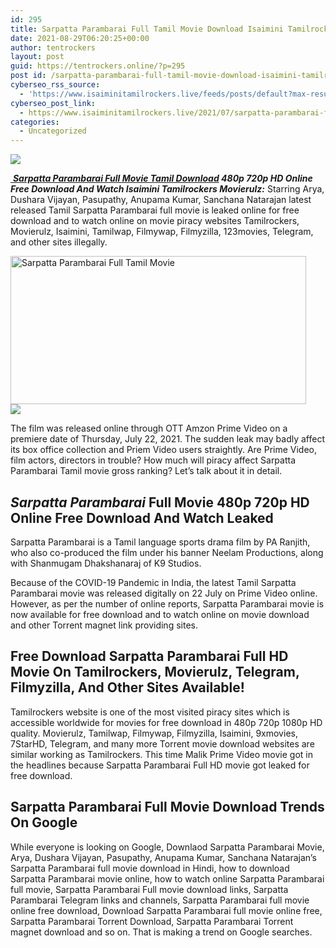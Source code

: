 ```yaml
---
id: 295
title: Sarpatta Parambarai Full Tamil Movie Download Isaimini Tamilrockers Movierulz
date: 2021-08-29T06:20:25+00:00
author: tentrockers
layout: post
guid: https://tentrockers.online/?p=295
post id: /sarpatta-parambarai-full-tamil-movie-download-isaimini-tamilrockers-movierulz/
cyberseo_rss_source:
  - 'https://www.isaiminitamilrockers.live/feeds/posts/default?max-results=150&start-index=1'
cyberseo_post_link:
  - https://www.isaiminitamilrockers.live/2021/07/sarpatta-parambarai-full-tamil-movie.html
categories:
  - Uncategorized
---
```

<div class="media_block">
  <img src="https://1.bp.blogspot.com/-eVtzQktsFVU/YPmEqcSutHI/AAAAAAAABEM/R0FBCjK84yU5k1jdqF-KzhE-AJWKvQ7mgCLcBGAsYHQ/s72-w473-h237-c/Sarpatta-paraumbarai-Movie-Download-KuttyMovies-1200x720.jpg" class="media_thumbnail" />
</div>

<meta content="&nbsp; Sarpatta Parambarai Full Movie Tamil Download 480p 720p HD Online Free Download And Watch Isaimini Tamilrockers Movierulz: &nbsp;Starring Arya..." name="twitter:description" />

  


<center>
</center>

[&nbsp;](https://www.tamilrockers.co.nz/sarpatta-parambarai-full-tamil-movie-tamilrockers-movierulz/)**_[Sarpatta Parambarai Full Movie Tamil Download](https://www.tamilrockers.co.nz/sarpatta-parambarai-full-tamil-movie-tamilrockers-movierulz/) 480p 720p HD Online Free Download And Watch Isaimini Tamilrockers Movierulz:_**&nbsp;Starring Arya, Dushara Vijayan, Pasupathy, Anupama Kumar, Sanchana Natarajan latest released Tamil Sarpatta Parambarai full movie is leaked online for free download and to watch online on movie piracy websites Tamilrockers, Movierulz, Isaimini, Tamilwap, Filmywap, Filmyzilla, 123movies, Telegram, and other sites illegally.

<div class="separator">
  <a href="https://1.bp.blogspot.com/-eVtzQktsFVU/YPmEqcSutHI/AAAAAAAABEM/R0FBCjK84yU5k1jdqF-KzhE-AJWKvQ7mgCLcBGAsYHQ/s1200/Sarpatta-paraumbarai-Movie-Download-KuttyMovies-1200x720.jpg"><img loading="lazy" alt="Sarpatta Parambarai Full Tamil Movie" border="0" data-original-height="720" data-original-width="1200" height="237" src="https://1.bp.blogspot.com/-eVtzQktsFVU/YPmEqcSutHI/AAAAAAAABEM/R0FBCjK84yU5k1jdqF-KzhE-AJWKvQ7mgCLcBGAsYHQ/w473-h237/Sarpatta-paraumbarai-Movie-Download-KuttyMovies-1200x720.jpg" width="473" /></a>
</div>



<div class="separator">
  <a href="https://techsambavangal.in/"><img border="0" data-original-height="250" data-original-width="300" src="https://1.bp.blogspot.com/-nfbzYVobUik/YMlpOerzdgI/AAAAAAAAA3Y/aAupsOUs_WMY6Lv7R1OtZhI6OqaRh-YAwCPcBGAYYCw/s0/e854879156f0849f3d27a89db88ed039.png" /></a>
</div>

The film was released online through OTT Amzon Prime Video on a premiere date of Thursday, July 22, 2021. The sudden leak may badly affect its box office collection and Priem Video users straightly. Are Prime Video, film actors, directors in trouble? How much will piracy affect Sarpatta Parambarai Tamil movie gross ranking? Let&#8217;s talk about it in detail.

## **_Sarpatta Parambarai_**&nbsp;Full Movie 480p 720p HD Online Free Download And Watch Leaked

Sarpatta Parambarai is a Tamil language sports drama film by PA Ranjith, who also co-produced the film under his banner Neelam Productions, along with Shanmugam Dhakshanaraj of K9 Studios.

Because of the COVID-19 Pandemic in India, the latest Tamil Sarpatta Parambarai movie was released digitally on 22 July on Prime Video online. However, as per the number of online reports, Sarpatta Parambarai movie is now available for free download and to watch online on movie download and other Torrent magnet link providing sites.

<div>
  <h2>
    Free Download Sarpatta Parambarai Full HD Movie On Tamilrockers, Movierulz, Telegram, Filmyzilla, And Other Sites Available!
  </h2>
  
  <p>
    Tamilrockers website is one of the most visited piracy sites which is accessible worldwide for movies for free download in 480p 720p 1080p HD quality. Movierulz, Tamilwap, Filmywap, Filmyzilla, Isaimini, 9xmovies, 7StarHD, Telegram, and many more Torrent movie download websites are similar working as Tamilrockers. This time Malik Prime Video movie got in the headlines because Sarpatta Parambarai Full HD movie got leaked for free download.
  </p>
  
  <h2>
    Sarpatta Parambarai Full Movie Download Trends On Google
  </h2>
  
  <p>
    While everyone is looking on Google, Downlaod Sarpatta Parambarai Movie, Arya, Dushara Vijayan, Pasupathy, Anupama Kumar, Sanchana Natarajan&#8217;s Sarpatta Parambarai full movie download in Hindi, how to download Sarpatta Parambarai movie online, how to watch online Sarpatta Parambarai full movie, Sarpatta Parambarai Full movie download links, Sarpatta Parambarai Telegram links and channels, Sarpatta Parambarai full movie online free download, Download Sarpatta Parambarai full movie online free, Sarpatta Parambarai Torrent Download, Sarpatta Parambarai Torrent magnet download and so on. That is making a trend on Google searches.
  </p>
</div>

<center>
</center>